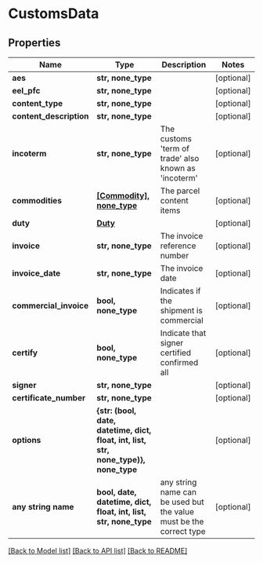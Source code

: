 # CustomsData


## Properties
Name | Type | Description | Notes
------------ | ------------- | ------------- | -------------
**aes** | **str, none_type** |  | [optional] 
**eel_pfc** | **str, none_type** |  | [optional] 
**content_type** | **str, none_type** |  | [optional] 
**content_description** | **str, none_type** |  | [optional] 
**incoterm** | **str, none_type** | The customs &#39;term of trade&#39; also known as &#39;incoterm&#39; | [optional] 
**commodities** | [**[Commodity], none_type**](Commodity.md) | The parcel content items | [optional] 
**duty** | [**Duty**](Duty.md) |  | [optional] 
**invoice** | **str, none_type** | The invoice reference number | [optional] 
**invoice_date** | **str, none_type** | The invoice date | [optional] 
**commercial_invoice** | **bool, none_type** | Indicates if the shipment is commercial | [optional] 
**certify** | **bool, none_type** | Indicate that signer certified confirmed all | [optional] 
**signer** | **str, none_type** |  | [optional] 
**certificate_number** | **str, none_type** |  | [optional] 
**options** | **{str: (bool, date, datetime, dict, float, int, list, str, none_type)}, none_type** |  | [optional] 
**any string name** | **bool, date, datetime, dict, float, int, list, str, none_type** | any string name can be used but the value must be the correct type | [optional]

[[Back to Model list]](../README.md#documentation-for-models) [[Back to API list]](../README.md#documentation-for-api-endpoints) [[Back to README]](../README.md)


